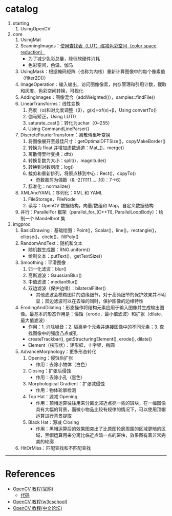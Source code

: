 # catalog

1. starting
    1. UsingOpenCV
2. core
    1. UsingMat
    2. ScanningImages：[使用查找表（LUT）缩减色彩空间（color space reduction）](https://blog.csdn.net/wonder_coole/article/details/80541725)
        - 为了减少色彩总量，降低软硬件消耗
        - 色彩空间，色温，伽马
    3. UsingMask：根据掩码矩阵（也称为内核）重新计算图像中的每个像素值（filter2D()）
    4. ImageOperation：输入输出，访问图像像素，内存管理和引用计数，截取和灰度、色彩空间转换，可视化
    5. AddingImages：图像混合（addWeighted()），samples::findFile()
    5. LinearTransforms：线性变换
        1. 亮度（α)和对比度调整（β），g(x)=αf(x)+β，Using convertTo()
        2. 伽马矫正，Using LUT()
        3. saturate_cast<uchar>()：转化为uchar（0~255）
        4. Using CommandLineParser()
    6. DiscreteFourierTransform：离散傅里叶变换
        1. 将图像展开至最佳尺寸：getOptimalDFTSize()，copyMakeBorder()
        2. 转换为 float 并增加虚数通道：Mat_<float>()，merge()
        3. 离散傅里叶变换：dft()
        4. 转换复数为大小：split()，magnitude()
        5. 转换到对数刻度：log()
        6. 裁剪和重新排列，将原点移到中心：Rect()，copyTo()
            - 奇数裁剪为偶数（& -2(11111……10)：7->6）
        7. 标准化：normalize()
    7. XMLAndYAML：序列化：XML 和 YAML
        1. FileStorage，FileNode
        2. 读写：OpenCV 数据结构，向量/数组和 Map，自定义数据结构
    8. 并行：ParallelFor 框架（parallel_for_(C++11), ParallelLoopBody）：绘制一个 Mandelbrot 集
3. imgproc
    1. BasicDrawing：基础绘图：Point()，Scalar()，line()，rectangle()，ellipse()，circle()，fillPoly()
    2. RandomAndText：随机和文本
        - 随机数生成器：RNG.uniform()
        - 绘制文本：putText()，getTextSize()
    3. Smoothing：平滑图像
        1. 归一化滤波：blur()
        2. 高斯滤波：GaussianBlur()
        3. 中值滤波：medianBlur()
        4. 双边滤波（保护边缘）：bilateralFilter()
            - 其他滤波会模糊图片的边缘细节，对于高频细节的保护效果并不明显；双边滤波可以在去噪的同时，保护图像的边缘特性
    4. ErodingAndDilating：形态操作将结构元素应用于输入图像并生成输出图像。最基本的形态作用是：侵蚀（erode，最小值滤波）和扩张（dilate，最大值滤波）
        - 作用：1. 消除噪音；2. 隔离单个元素并连接图像中的不同元素；3. 查找图像中的强度凸点或孔
        - createTrackbar(), getStructuringElement(), erode(), dilate()
        - Element（核形状）：矩形框，十字架，椭圆
     5. AdvanceMorphology：更多形态转化
        1. Opening：侵蚀后扩张
            - 作用：去除小物体（白色）
        2. Closing：扩张后侵蚀
            - 作用：去除小孔（黑色）
        3. Morphological Gradient：扩张减侵蚀
            - 作用：物体轮廓检测
        4. Top Hat：源减 Opening
            - 作用：顶帽运算往往用来分离比邻近点亮一些的斑块，在一幅图像具有大幅的背景，而微小物品比较有规律的情况下，可以使用顶帽运算进行背景提取
        5. Black Hat：源减 Closing
            - 作用：黑帽运算后的效果图突出了比原图轮廓周围的区域更暗的区域，黑帽运算用来分离比临近点暗一点的斑块，效果图有着非常完美的轮廓
     6. HitOrMiss：匹配查找和不匹配查找

---

# References

- [OpenCV 教程(官网)](https://docs.opencv.org/master/d9/df8/tutorial_root.html)
    - [代码](https://github.com/opencv/opencv/tree/master/samples/cpp/tutorial_code)
- [OpenCV 教程(w3cschool)](https://www.w3cschool.cn/opencv/opencv-2gnx28u3.html)
- [OpenCV 教程(中文论坛)](http://www.opencv.org.cn/opencvdoc/2.3.2/html/doc/tutorials/tutorials.html)